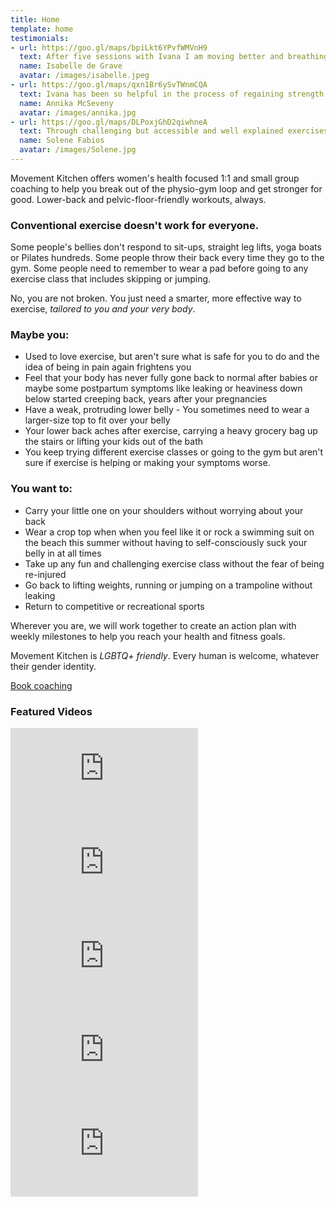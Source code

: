 ```yaml
---
title: Home
template: home
testimonials:
- url: https://goo.gl/maps/bpiLkt6YPvfWMVnH9
  text: After five sessions with Ivana I am moving better and breathing better. I feel better! I can feel my body's limits and its tensions. This means when I take a yoga or pilates class I know how to avoid pushing my body too far towards injury and strain. I have a deeper understanding of and respect for my body.
  name: Isabelle de Grave 
  avatar: /images/isabelle.jpeg
- url: https://goo.gl/maps/qxn1Br6ySvTWnmCQA
  text: Ivana has been so helpful in the process of regaining strength in the muscles my brain had forgotten and abandoned through years of habitual movements, and releasing those which were overworked. I am now much more aware of my body, the position and movement of my pelvis, and how much difference a small adjustment can make to how I feel. 
  name: Annika McSeveny
  avatar: /images/annika.jpg
- url: https://goo.gl/maps/DLPoxjGhD2qiwhneA
  text: Through challenging but accessible and well explained exercises I was able to understand different mechanics and healing in a new way. As much as a physical practice our time together was also incredibly educational and I have multiple take-aways I can apply in my life as I move forward. 
  name: Solene Fabios
  avatar: /images/Solene.jpg
---
```

Movement Kitchen offers women's health focused 1:1 and small group coaching to help you break out of the physio-gym loop and get stronger for good. Lower-back and pelvic-floor-friendly workouts, always.

### Conventional exercise doesn't work for everyone. 

Some people's bellies don't respond to sit-ups, straight leg lifts, yoga boats or Pilates hundreds. Some people throw their back every time they go to the gym. Some people need to remember to wear a pad before going to any exercise class that includes skipping or jumping. 

No, you are not broken. You just need a smarter, more effective way to exercise, *tailored to you and your very body*.

### Maybe you:  

- Used to love exercise, but aren't sure what is safe for you to do and the idea of being in pain again frightens you
- Feel that your body has never fully gone back to normal after babies or maybe some postpartum symptoms like leaking or heaviness down below started creeping back, years after your pregnancies
- Have a weak, protruding lower belly - You sometimes need to wear a larger-size top to fit over your belly
- Your lower back aches after exercise, carrying a heavy grocery bag up the stairs or lifting your kids out of the bath
- You keep trying different exercise classes or going to the gym but aren't sure if exercise is helping or making your symptoms worse.

### You want to: 

- Carry your little one on your shoulders without worrying about your back
- Wear a crop top when when you feel like it or rock a swimming suit on the beach this summer without having to self-consciously suck your belly in at all times
- Take up any fun and challenging exercise class without the fear of being re-injured
- Go back to lifting weights, running or jumping on a trampoline without leaking
- Return to competitive or recreational sports

Wherever you are, we will work together to create an action plan with weekly milestones to help you reach your health and fitness goals. 

Movement Kitchen is *LGBTQ+ friendly*. Every human is welcome, whatever their gender identity. 

<a class="big" href="https://movementkitchen.simplybook.it/v2/#book">Book coaching</a>

### Featured Videos

<!-- markdownlint-capture -->
<!-- markdownlint-disable -->

<div class="vertical-video-container">
  <iframe src="https://www.youtube-nocookie.com/embed/e4IxFIb0Qy8" title="Lower Belly Doesn't Respond to Training - We Might Need to Reconnect it to The Brain First" frameborder="0" allow="accelerometer; autoplay; clipboard-write; encrypted-media; gyroscope; picture-in-picture" allowfullscreen></iframe>
</div>

<div class="vertical-video-container">
  <iframe src="https://www.youtube-nocookie.com/embed/DUDWQaMhrw0" title="How to Protect Your Lower Back When Bending Forward" frameborder="0" allow="accelerometer; autoplay; clipboard-write; encrypted-media; gyroscope; picture-in-picture" allowfullscreen></iframe>
</div>

<div class="vertical-video-container">
  <iframe src="https://www.youtube-nocookie.com/embed/5FBw6h2VsXY" title="Do Crunches Hurt Your Lower Back? Try These Instead" frameborder="0" allow="accelerometer; autoplay; clipboard-write; encrypted-media; gyroscope; picture-in-picture" allowfullscreen></iframe>
</div>

<div class="vertical-video-container">
  <iframe src="https://www.youtube-nocookie.com/embed/WbuUc79CAyw" title="1 Weight - Whole-Body🔥 (pelvic-health-friendly workout)" frameborder="0" allow="accelerometer; autoplay; clipboard-write; encrypted-media; gyroscope; picture-in-picture" allowfullscreen></iframe>
</div>

<div class="vertical-video-container">
  <iframe src="https://www.youtube-nocookie.com/embed/NHwnicgodVU" title="Lower Back Pain After Exercise? - Kickbacks Edition" frameborder="0" allow="accelerometer; autoplay; clipboard-write; encrypted-media; gyroscope; picture-in-picture" allowfullscreen></iframe>
</div>


<!-- markdownlint-restore -->